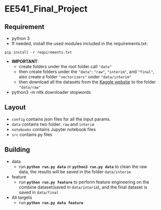 # EE541_Final_Project

## Requirement
- python 3
- If needed, install the used modules included in the requirements.txt:
```
pip install -r requirements.txt
```
- **IMPORTANT**: 
  - create folders under the root folder call `"data"`
  - then create folders under the `"data"`: `"raw"`, `"interim"`, and `"final"`, also create a folder `"vectorizers"` under `"data/interim"`
  - then download all the datasets from the [Kaggle webstie](https://www.kaggle.com/datasets/rounakbanik/the-movies-dataset?select=ratings_small.csv) to the folder `"data/raw"`
- python3 -m nltk.downloader stopwords

## Layout
- `config` contains json files for all the input params.
- `data` contains two folder: `raw` and `interim`
- `notebooks` contains Jupyter notebook files
- `src` contains py files


## Building
- data
  - run **`python run.py data`** or **`python3 run.py data`** to clean the raw data, the results will be saved in the folder `data/interim`
- feature
  - run **`python run.py feature`** to perform feature engineering on the combine dataset(saved in `data/interim`), and the final dataset is saved in `data/final`
- All targets
  - run **`python run.py data feature`**